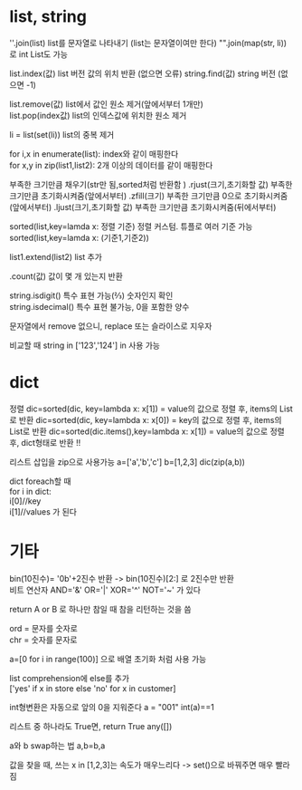 # list, string

''.join(list) list를 문자열로 나타내기 (list는 문자열이여만 한다)
"".join(map(str, li)) 로 int List도 가능

list.index(값) list 버전 값의 위치 반환 (없으면 오류)
string.find(값) string 버전 (없으면 -1)

list.remove(값) list에서 값인 원소 제거(앞에서부터 1개만)  
list.pop(index값) list의 인덱스값에 위치한 원소 제거

li = list(set(li)) list의 중복 제거

for i,x in enumerate(list): index와 같이 매핑한다  
for x,y in zip(list1,list2): 2개 이상의 데이터를 같이 매핑한다

부족한 크기만큼 채우기(str만 됨,sorted처럼 반환함 )
.rjust(크기,초기화할 값) 부족한 크기만큼 초기화시켜줌(앞에서부터)
.zfill(크기) 부족한 크기만큼 0으로 초기화시켜줌 (앞에서부터)
.ljust(크기,초기화할 값) 부족한 크기만큼 초기화시켜줌(뒤에서부터)

sorted(list,key=lamda x: 정렬 기준) 정렬 커스텀. 튜플로 여러 기준 가능  
sorted(list,key=lamda x: (기준1,기준2))

list1.extend(list2) list 추가

.count(값) 값이 몇 개 있는지 반환

string.isdigit() 특수 표현 가능(⅔) 숫자인지 확인  
string.isdecimal() 특수 표현 불가능, 0을 포함한 양수

문자열에서 remove 없으니, replace 또는 슬라이스로 지우자

비교할 때 string in ['123','124'] in 사용 가능

# dict

정렬
dic=sorted(dic, key=lambda x: x[1]) = value의 값으로 정렬 후, items의 List로 반환
dic=sorted(dic, key=lambda x: x[0]) = key의 값으로 정렬 후, items의 List로 반환
dic=sorted(dic.items(),key=lambda x: x[1]) = value의 값으로 정렬 후, dict형태로 반환 !!

리스트 삽입을 zip으로 사용가능
a=['a','b','c']
b=[1,2,3]
dic(zip(a,b))

dict foreach할 때  
for i in dict:  
i[0]//key  
i[1]//values 가 된다

# 기타

bin(10진수)= '0b'+2진수 반환 -> bin(10진수)[2:] 로 2진수만 반환  
비트 연산자 AND='&' OR='|' XOR='^' NOT='~' 가 있다

return A or B 로 하나만 참일 때 참을 리턴하는 것을 씀

ord = 문자를 숫자로  
chr = 숫자를 문자로

a=[0 for i in range(100)] 으로 배열 초기화 처럼 사용 가능

list comprehension에 else를 추가  
['yes' if x in store else 'no' for x in customer]

int형변환은 자동으로 앞의 0을 지워준다
a = "001" int(a)==1

리스트 중 하나라도 True면, return True
any([])

a와 b swap하는 법
a,b=b,a

값을 찾을 때, 쓰는 x in [1,2,3]는 속도가 매우느리다
-> set()으로 바꿔주면 매우 빨라짐
